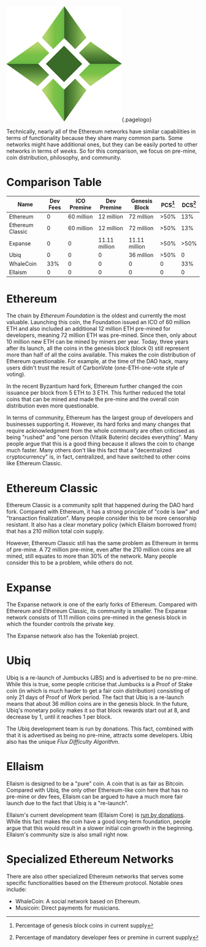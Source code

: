 ![Logo](/uploads/logo.png "Logo"){.pagelogo}
<!-- TITLE: Comparison -->
<!-- SUBTITLE: Ellaism - A stable network with no premine and no dev fees -->

Technically, nearly all of the Ethereum networks have similar capabilities in
terms of functionality because they share many common parts. Some networks might
have additional ones, but they can be easily ported to other networks in terms
of *weeks*. So for this comparison, we focus on pre-mine, coin distribution,
philosophy, and community.

# Comparison Table

| Name                      | Dev Fees | ICO Premine |   Dev Premine | Genesis Block | PCS[^1] | DCS[^2] |
|---------------------------|----------------|-------------------|----------------------|----------------------|---------|---------|
| Ethereum                |        0         |  60 million     |    12 million      | 72 million         |>50% |  13% |
| Ethereum Classic |        0          |  60 million     |    12 million      | 72 million         |  >50% | 13% |
| Expanse                 |        0          |           0           | 11.11 million   | 11.11 million    | >50% |>50% |
| Ubiq                        |        0          |           0           |             0            | 36 million         | >50% |       0 |
| WhaleCoin             |      33%      |           0          |             0             | 0                        |        0 |   33% |
| Ellaism                    |        0         |           0           |             0            | 0                         |      0 |          0 |

[^1]: Percentage of genesis block coins in current supply
[^2]: Percentage of mandatory developer fees or premine in current supply
# Ethereum

The chain by *Ethereum Foundation* is the oldest and currently the most
valuable. Launching this coin, the Foundation issued an ICO of 60 million ETH
and also included an additional 12 million ETH pre-mined for developers, meaning
72 million ETH was pre-mined. Since then, only about 10 million new ETH can be
mined by miners per year. Today, three years after its launch, all the coins in
the genesis block (block 0) still represent more than half of all the coins
available. This makes the coin distribution of Ethereum questionable. For
example, at the time of the DAO hack, many users didn't trust the result of
CarbonVote (one-ETH-one-vote style of voting).

In the recent Byzantium hard fork, Ethereum further changed the coin issuance
per block from 5 ETH to 3 ETH. This further reduced the total coins that can be
mined and made the pre-mine and the overall coin distribution even more
questionable.

In terms of community, Ethereum has the largest group of developers and
businesses supporting it. However, its hard forks and many changes that require
acknowledgment from the whole community are often criticised as being "rushed"
and "one person (Vitalik Buterin) decides everything". Many people argue that
this is a good thing because it allows the coin to change much faster. Many
others don't like this fact that a "decentralized cryptocurrency" is, in fact,
centralized, and have switched to other coins like Ethereum Classic.

# Ethereum Classic

Ethereum Classic is a community split that happened during the DAO hard fork.
Compared with Ethereum, it has a strong principle of "code is law" and
"transaction finalization". Many people consider this to be more censorship
resistant. It also has a clear monetary policy (which Ellaism borrowed from)
that has a 210 million total coin supply.

However, Ethereum Classic still has the same problem as Ethereum in terms of
pre-mine. A 72 million pre-mine, even after the 210 million coins are all mined,
still equates to more than 30% of the network. Many people consider this to be a
problem, while others do not.

# Expanse

The Expanse network is one of the early forks of Ethereum. Compared with
Ethereum and Ethereum Classic, its community is smaller. The Expanse network
consists of 11.11 million coins pre-mined in the genesis block in which the
founder controls the private key.

The Expanse network also has the Tokenlab project.

# Ubiq

Ubiq is a re-launch of Jumbucks (JBS) and is advertised to be no pre-mine. While
this is true, some people criticise that Jumbucks is a Proof of Stake coin (in
which is much harder to get a fair coin distribution) consisting of only 21 days
of Proof of Work period. The fact that Ubiq is a re-launch means that about 36
million coins are in the genesis block. In the future, Ubiq's monetary policy
makes it so that block rewards start out at 8, and decrease by 1, until it
reaches 1 per block.

The Ubiq development team is run by donations. This fact, combined with that it
is advertised as being no pre-mine, attracts some developers. Ubiq also has the
unique *Flux Difficulty Algorithm*.

# Ellaism

Ellaism is designed to be a "pure" coin. A coin that is as fair as Bitcoin.
Compared with Ubiq, the only other Ethereum-like coin here that has no pre-mine
or dev fees, Ellaism can be argued to have a much more fair launch due to the
fact that Ubiq is a "re-launch".

Ellaism's current development team (Ellaism Core) is [run by
donations](/roadmap/). While this fact makes the coin have a good long-term
foundation, people argue that this would result in a slower initial coin growth
in the beginning. Ellaism's community size is also small right now.

# Specialized Ethereum Networks

There are also other specialized Ethereum networks that serves some specific
functionalities based on the Ethereum protocol. Notable ones include:

* WhaleCoin: A social network based on Ethereum.
* Musicoin: Direct payments for musicians.